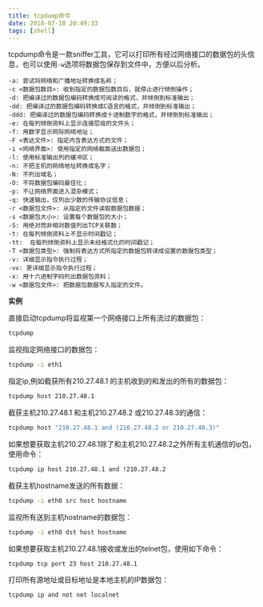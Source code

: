 ```yaml
---
title: tcpdump命令
date: 2018-07-10 20:49:33
tags: [shell]
---
```


tcpdump命令是一款sniffer工具，它可以打印所有经过网络接口的数据包的头信息，也可以使用`-w`选项将数据包保存到文件中，方便以后分析。

```
-a: 尝试将网络和广播地址转换成名称；
-c <数据包数目>: 收到指定的数据包数目后，就停止进行倾倒操作；
-d: 把编译过的数据包编码转换成可阅读的格式，并倾倒到标准输出；
-dd: 把编译过的数据包编码转换成C语言的格式，并倾倒到标准输出；
-ddd: 把编译过的数据包编码转换成十进制数字的格式，并倾倒到标准输出；
-e: 在每列倾倒资料上显示连接层级的文件头；
-f: 用数字显示网际网络地址；
-F <表达文件>: 指定内含表达方式的文件；
-i <网络界面>: 使用指定的网络截面送出数据包；
-l: 使用标准输出列的缓冲区；
-n: 不把主机的网络地址转换成名字；
-N: 不列出域名；
-O: 不将数据包编码最佳化；
-p: 不让网络界面进入混杂模式；
-q: 快速输出，仅列出少数的传输协议信息；
-r <数据包文件>: 从指定的文件读取数据包数据；
-s <数据包大小>: 设置每个数据包的大小；
-S: 用绝对而非相对数值列出TCP关联数；
-t: 在每列倾倒资料上不显示时间戳记；
-tt:  在每列倾倒资料上显示未经格式化的时间戳记；
-T <数据包类型>: 强制将表达方式所指定的数据包转译成设置的数据包类型；
-v: 详细显示指令执行过程；
-vv: 更详细显示指令执行过程；
-x: 用十六进制字码列出数据包资料；
-w <数据包文件>: 把数据包数据写入指定的文件。
```

<!--more-->

**实例**

直接启动tcpdump将监视第一个网络接口上所有流过的数据包：

```bash
tcpdump
```

监视指定网络接口的数据包：

```bash
tcpdump -i eth1
```

指定ip,例如截获所有210.27.48.1 的主机收到的和发出的所有的数据包：

```bash
tcpdump host 210.27.48.1
```

截获主机210.27.48.1 和主机210.27.48.2 或210.27.48.3的通信：

```bash
tcpdump host "210.27.48.1 and (210.27.48.2 or 210.27.48.3)"
```

如果想要获取主机210.27.48.1除了和主机210.27.48.2之外所有主机通信的ip包，使用命令：

```bash
tcpdump ip host 210.27.48.1 and !210.27.48.2
```

截获主机hostname发送的所有数据：

```bash
tcpdump -i eth0 src host hostname
```

监视所有送到主机hostname的数据包：

```bash
tcpdump -i eth0 dst host hostname
```

如果想要获取主机210.27.48.1接收或发出的telnet包，使用如下命令：

```bash
tcpdump tcp port 23 host 210.27.48.1
```

打印所有源地址或目标地址是本地主机的IP数据包：

```bash
tcpdump ip and not net localnet
```
